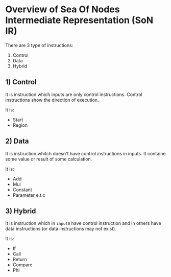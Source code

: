 # Overview of Sea Of Nodes Intermediate Representation (SoN IR)

There are 3 type of instructions:
1) Control
2) Data
3) Hybrid

## 1) Control

It is instruction which inputs are only control instructions. Сontrol instructions show the direction of execution.

It is:
* Start
* Region

## 2) Data

It is instruction whitch doesn't have control instructions in inputs. It containe some value or result of some calculation.

It is:
* Add
* Mul
* Constant
* Parameter
e.t.c

## 3) Hybrid

It is instruction which in `input0` have control instruction and in others have data instructions (or data instructions may not exist).

It is:
* If
* Call
* Return
* Compare
* Phi
